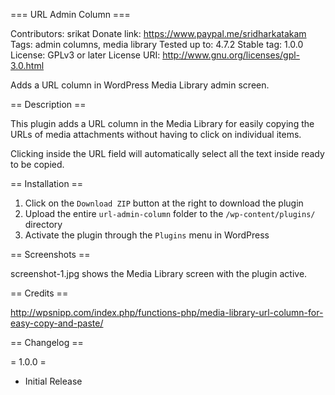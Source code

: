 === URL Admin Column ===

Contributors: srikat
Donate link: https://www.paypal.me/sridharkatakam
Tags: admin columns, media library
Tested up to: 4.7.2
Stable tag: 1.0.0
License: GPLv3 or later
License URI: http://www.gnu.org/licenses/gpl-3.0.html

Adds a URL column in WordPress Media Library admin screen.

== Description ==

This plugin adds a URL column in the Media Library for easily copying the URLs of media attachments without having to click on individual items.

Clicking inside the URL field will automatically select all the text inside ready to be copied.

== Installation ==

1. Click on the `Download ZIP` button at the right to download the plugin
2. Upload the entire `url-admin-column` folder to the `/wp-content/plugins/` directory
3. Activate the plugin through the `Plugins` menu in WordPress

== Screenshots ==

screenshot-1.jpg shows the Media Library screen with the plugin active.

== Credits ==

http://wpsnipp.com/index.php/functions-php/media-library-url-column-for-easy-copy-and-paste/

== Changelog ==

= 1.0.0 =
* Initial Release

